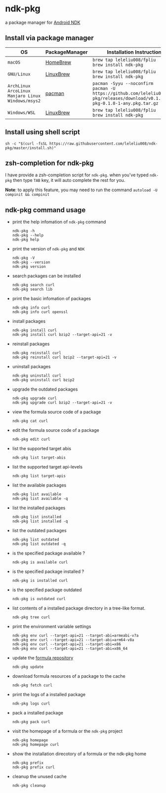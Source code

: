 # ndk-pkg
a package manager for [Android NDK](https://developer.android.google.cn/ndk)

## Install via package manager

|OS|PackageManager|Installation Instructions|
|-|-|-|
|`macOS`|[HomeBrew](http://blog.fpliu.com/it/os/macOS/software/HomeBrew)|`brew tap leleliu008/fpliu`<br>`brew install ndk-pkg`|
|`GNU/Linux`|[LinuxBrew](http://blog.fpliu.com/it/software/LinuxBrew)|`brew tap leleliu008/fpliu`<br>`brew install ndk-pkg`|
|`ArchLinux`<br>`ArcoLinux`<br>`Manjaro Linux`<br>`Windows/msys2`|[pacman](http://blog.fpliu.com/it/software/pacman)|`pacman -Syyu --noconfirm`<br>`pacman -U https://github.com/leleliu008/ndk-pkg/releases/download/v0.1.0/ndk-pkg-0.1.0-1-any.pkg.tar.gz`|
|`Windows/WSL`|[LinuxBrew](http://blog.fpliu.com/it/software/LinuxBrew)|`brew tap leleliu008/fpliu`<br>`brew install ndk-pkg`|

## Install using shell script
```
sh -c "$(curl -fsSL https://raw.githubusercontent.com/leleliu008/ndk-pkg/master/install.sh)"
```

## zsh-completion for ndk-pkg
I have provide a zsh-completion script for `ndk-pkg`. when you've typed `ndk-pkg` then type `TAB` key, it will auto complete the rest for you.

**Note**: to apply this feature, you may need to run the command `autoload -U compinit && compinit`

## ndk-pkg command usage
*   print the help infomation of `ndk-pkg` command
        
        ndk-pkg -h
        ndk-pkg --help
        ndk-pkg help
        
*   print the version of `ndk-pkg` and `NDK`
        
        ndk-pkg -V
        ndk-pkg --version
        ndk-pkg version
        
*   search packages can be installed
        
        ndk-pkg search curl
        ndk-pkg search lib
        
*   print the basic infomation of packages
        
        ndk-pkg info curl
        ndk-pkg info curl openssl
        
*   install packages
        
        ndk-pkg install curl
        ndk-pkg install curl bzip2 --target-api=21 -v
        
*   reinstall packages
        
        ndk-pkg reinstall curl
        ndk-pkg reinstall curl bzip2 --target-api=21 -v
        
*   uninstall packages
        
        ndk-pkg uninstall curl
        ndk-pkg uninstall curl bzip2
        
*   upgrade the outdated packages
        
        ndk-pkg upgrade curl
        ndk-pkg upgrade curl bzip2 --target-api=21 -v

*   view the formula source code of a package
        
        ndk-pkg cat curl
        
*   edit the formula source code of a package
        
        ndk-pkg edit curl
        
*   list the supported target abis
        
        ndk-pkg list target-abis
        
*   list the supported target api-levels
        
        ndk-pkg list target-apis
        
*   list the available packages
        
        ndk-pkg list available
        ndk-pkg list available -q
        
*   list the installed packages
        
        ndk-pkg list installed
        ndk-pkg list installed -q
        
*   list the outdated packages
        
        ndk-pkg list outdated
        ndk-pkg list outdated -q
        
*   is the specified package available ?
        
        ndk-pkg is available curl
        
*   is the specified package installed ?
        
        ndk-pkg is installed curl
        
*   is the specified package outdated
        
        ndk-pkg is outdated curl
        
*   list contents of a installed package directory in a tree-like format.
        
        ndk-pkg tree curl
        
*   print the environment variable settings
        
        ndk-pkg env curl --target-api=21 --target-abi=armeabi-v7a
        ndk-pkg env curl --target-api=21 --target-abi=arm64-v8a
        ndk-pkg env curl --target-api=21 --target-abi=x86
        ndk-pkg env curl --target-api=21 --target-abi=x86_64

*   update the [formula repository](https://github.com/leleliu008/ndk-pkg-formula)
        
        ndk-pkg update
        
*   download formula resources of a package to the cache
        
        ndk-pkg fetch curl
        
*   print the logs of a installed package
        
        ndk-pkg logs curl
        
*   pack a installed package
        
        ndk-pkg pack curl
        
*   visit the homepage of a formula or the `ndk-pkg` project
        
        ndk-pkg homepage
        ndk-pkg homepage curl
        
*   show the installation direcotory of a formula or the ndk-pkg home
        
        ndk-pkg prefix
        ndk-pkg prefix curl
        
*   cleanup the unused cache
        
        ndk-pkg cleanup
        
